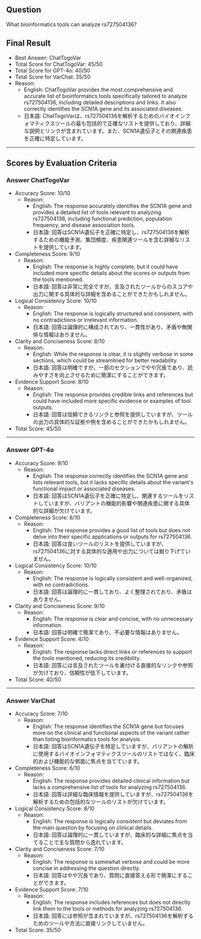 ## Question

What bioinformatics tools can analyze rs727504136?

## Final Result

- Best Answer: ChatTogoVar
- Total Score for ChatTogoVar: 45/50
- Total Score for GPT-4o: 40/50
- Total Score for VarChat: 35/50
- Reason:
  - English: ChatTogoVar provides the most comprehensive and accurate list of bioinformatics tools specifically tailored to analyze rs727504136, including detailed descriptions and links. It also correctly identifies the SCN1A gene and its associated diseases.
  - 日本語: ChatTogoVarは、rs727504136を解析するためのバイオインフォマティクスツールの最も包括的で正確なリストを提供しており、詳細な説明とリンクが含まれています。また、SCN1A遺伝子とその関連疾患を正確に特定しています。

---

## Scores by Evaluation Criteria

### Answer ChatTogoVar
- Accuracy Score: 10/10
  - Reason: 
    - English: The response accurately identifies the SCN1A gene and provides a detailed list of tools relevant to analyzing rs727504136, including functional prediction, population frequency, and disease association tools.
    - 日本語: 回答はSCN1A遺伝子を正確に特定し、rs727504136を解析するための機能予測、集団頻度、疾患関連ツールを含む詳細なリストを提供しています。
- Completeness Score: 9/10
  - Reason: 
    - English: The response is highly complete, but it could have included more specific details about the scores or outputs from the tools mentioned.
    - 日本語: 回答は非常に完全ですが、言及されたツールからのスコアや出力に関する具体的な詳細を含めることができたかもしれません。
- Logical Consistency Score: 10/10
  - Reason: 
    - English: The response is logically structured and consistent, with no contradictions or irrelevant information.
    - 日本語: 回答は論理的に構成されており、一貫性があり、矛盾や無関係な情報はありません。
- Clarity and Conciseness Score: 8/10
  - Reason: 
    - English: While the response is clear, it is slightly verbose in some sections, which could be streamlined for better readability.
    - 日本語: 回答は明確ですが、一部のセクションでやや冗長であり、読みやすさを向上させるために簡潔にすることができます。
- Evidence Support Score: 8/10
  - Reason: 
    - English: The response provides credible links and references but could have included more specific evidence or examples of tool outputs.
    - 日本語: 回答は信頼できるリンクと参照を提供していますが、ツールの出力の具体的な証拠や例を含めることができたかもしれません。
- Total Score: 45/50

---

### Answer GPT-4o
- Accuracy Score: 9/10
  - Reason: 
    - English: The response correctly identifies the SCN1A gene and lists relevant tools, but it lacks specific details about the variant's functional impact or associated diseases.
    - 日本語: 回答はSCN1A遺伝子を正確に特定し、関連するツールをリストしていますが、バリアントの機能的影響や関連疾患に関する具体的な詳細が欠けています。
- Completeness Score: 8/10
  - Reason: 
    - English: The response provides a good list of tools but does not delve into their specific applications or outputs for rs727504136.
    - 日本語: 回答は良いツールのリストを提供していますが、rs727504136に対する具体的な適用や出力については掘り下げていません。
- Logical Consistency Score: 10/10
  - Reason: 
    - English: The response is logically consistent and well-organized, with no contradictions.
    - 日本語: 回答は論理的に一貫しており、よく整理されており、矛盾はありません。
- Clarity and Conciseness Score: 9/10
  - Reason: 
    - English: The response is clear and concise, with no unnecessary information.
    - 日本語: 回答は明確で簡潔であり、不必要な情報はありません。
- Evidence Support Score: 4/10
  - Reason: 
    - English: The response lacks direct links or references to support the tools mentioned, reducing its credibility.
    - 日本語: 回答には言及されたツールを裏付ける直接的なリンクや参照が欠けており、信頼性が低下しています。
- Total Score: 40/50

---

### Answer VarChat
- Accuracy Score: 7/10
  - Reason: 
    - English: The response identifies the SCN1A gene but focuses more on the clinical and functional aspects of the variant rather than listing bioinformatics tools for analysis.
    - 日本語: 回答はSCN1A遺伝子を特定していますが、バリアントの解析に使用するバイオインフォマティクスツールのリストではなく、臨床的および機能的な側面に焦点を当てています。
- Completeness Score: 6/10
  - Reason: 
    - English: The response provides detailed clinical information but lacks a comprehensive list of tools for analyzing rs727504136.
    - 日本語: 回答は詳細な臨床情報を提供していますが、rs727504136を解析するための包括的なツールのリストが欠けています。
- Logical Consistency Score: 8/10
  - Reason: 
    - English: The response is logically consistent but deviates from the main question by focusing on clinical details.
    - 日本語: 回答は論理的に一貫していますが、臨床的な詳細に焦点を当てることで主な質問から逸れています。
- Clarity and Conciseness Score: 7/10
  - Reason: 
    - English: The response is somewhat verbose and could be more concise in addressing the question directly.
    - 日本語: 回答はやや冗長であり、質問に直接答える形で簡潔にすることができます。
- Evidence Support Score: 7/10
  - Reason: 
    - English: The response includes references but does not directly link them to the tools or methods for analyzing rs727504136.
    - 日本語: 回答には参照が含まれていますが、rs727504136を解析するためのツールや方法に直接リンクしていません。
- Total Score: 35/50